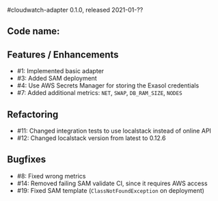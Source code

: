 #cloudwatch-adapter 0.1.0, released 2021-01-??

## Code name:

## Features / Enhancements

* #1: Implemented basic adapter
* #3: Added SAM deployment
* #4: Use AWS Secrets Manager for storing the Exasol credentials
* #7: Added additional metrics: `NET`, `SWAP`, `DB_RAM_SIZE`, `NODES`

## Refactoring

* #11: Changed integration tests to use localstack instead of online API
* #12: Changed localstack version from latest to 0.12.6

## Bugfixes

* #8: Fixed wrong metrics
* #14: Removed failing SAM validate CI, since it requires AWS access
* #19: Fixed SAM template (`ClassNotFoundException` on deployment)
